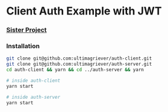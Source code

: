 # Client Auth Example with JWT

### [Sister Project](/ultimagriever/auth-server)

### Installation

```bash
git clone git@github.com:ultimagriever/auth-client.git
git clone git@github.com:ultimagriever/auth-server.git
cd auth-client && yarn && cd ../auth-server && yarn

# inside auth-client
yarn start

# inside auth-server
yarn start
```
